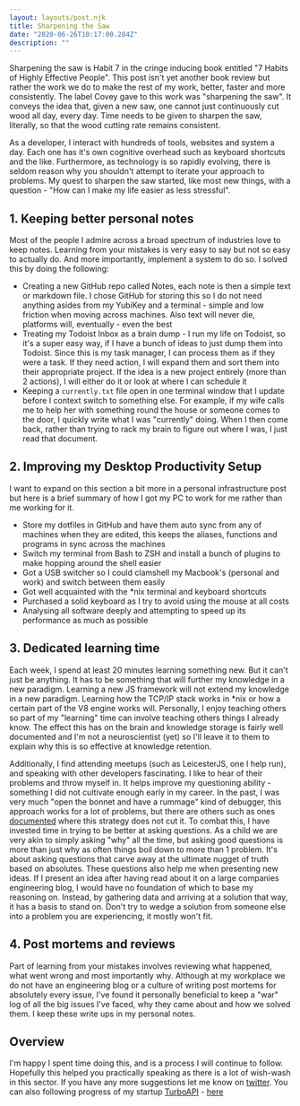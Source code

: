 ```yaml
---
layout: layouts/post.njk
title: Sharpening the Saw
date: "2020-06-26T10:17:00.284Z"
description: ""
---
```


Sharpening the saw is Habit 7 in the cringe inducing book entitled "7 Habits of Highly Effective People". This post isn't yet another book review but rather the work we do to make the rest of my work, better, faster and more consistently. The label Covey gave to this work was "sharpening the saw".
It conveys the idea that, given a new saw, one cannot just continuously cut wood all day, every day. Time needs to be given to sharpen the saw, literally, so that the wood cutting rate remains consistent.

As a developer, I interact with hundreds of tools, websites and system a day. Each one has it's own cognitive overhead such as keyboard shortcuts and the like. Furthermore, as technology is so rapidly evolving, there is seldom reason why you shouldn't attempt to iterate your approach to problems. My quest to sharpen the saw started, like most new things, with a question - "How can I make my life easier as less stressful".

## 1. Keeping better personal notes

Most of the people I admire across a broad spectrum of industries love to keep notes. Learning from your mistakes is very easy to say but not so easy to actually do. And more importantly, implement a system to do so.
I solved this by doing the following:

- Creating a new GitHub repo called Notes, each note is then a simple text or markdown file. I chose GitHub for storing this so I do not need anything asides from my YubiKey and a terminal - simple and low friction when moving across machines. Also text will never die, platforms will, eventually - even the best
- Treating my Todoist Inbox as a brain dump - I run my life on Todoist, so it's a super easy way, if I have a bunch of ideas to just dump them into Todoist. Since this is my task manager, I can process them as if they were a task. If they need action, I will expand them and sort them into their appropriate project. If the idea is a new project entirely (more than 2 actions), I will either do it or look at where I can schedule it
- Keeping a `currently.txt` file open in one terminal window that I update before I context switch to something else. For example, if my wife calls me to help her with something round the house or someone comes to the door, I quickly write what I was "currently" doing. When I then come back, rather than trying to rack my brain to figure out where I was, I just read that document.

## 2. Improving my Desktop Productivity Setup

I want to expand on this section a bit more in a personal infrastructure post but here is a brief summary of how I got my PC to work for me rather than me working for it.

- Store my dotfiles in GitHub and have them auto sync from any of machines when they are edited, this keeps the aliases, functions and programs in sync across the machines
- Switch my terminal from Bash to ZSH and install a bunch of plugins to make hopping around the shell easier
- Got a USB switcher so I could clamshell my Macbook's (personal and work) and switch between them easily
- Got well acquainted with the \*nix terminal and keyboard shortcuts
- Purchased a solid keyboard as I try to avoid using the mouse at all costs
- Analysing all software deeply and attempting to speed up its performance as much as possible

## 3. Dedicated learning time

Each week, I spend at least 20 minutes learning something new. But it can't just be anything. It has to be something that will further my knowledge in a new paradigm. Learning a new JS framework will not extend my knowledge in a new paradigm. Learning how the TCP/IP stack works in \*nix or how a certain part of the V8 engine works will.
Personally, I enjoy teaching others so part of my "learning" time can involve teaching others things I already know. The effect this has on the brain and knowledge storage is fairly well documented and I'm not a neuroscientist (yet) so I'll leave it to them to explain why this is so effective at knowledge retention.

Additionally, I find attending meetups (such as LeicesterJS, one I help run), and speaking with other developers fascinating. I like to hear of their problems and throw myself in. It helps improve my questioning ability - something I did not cultivate enough early in my career. In the past, I was very much "open the bonnet and have a rummage" kind of debugger, this approach works for a lot of problems, but there are others such as ones [documented](https://digest.bps.org.uk/2018/05/04/learning-by-teaching-others-is-extremely-effective-a-new-study-tested-a-key-reason-why/) where this strategy does not cut it. To combat this, I have invested time in trying to be better at asking questions. As a child we are very akin to simply asking "why" all the time, but asking good questions is more than just why as often things boil down to more than 1 problem. It's about asking questions that carve away at the ultimate nugget of truth based on absolutes.
These questions also help me when presenting new ideas. If I present an idea after having read about it on a large companies engineering blog, I would have no foundation of which to base my reasoning on. Instead, by gathering data and arriving at a solution that way, it has a basis to stand on. Don't try to wedge a solution from someone else into a problem you are experiencing, it mostly won't fit.

## 4. Post mortems and reviews

Part of learning from your mistakes involves reviewing what happened, what went wrong and most importantly why. Although at my workplace we do not have an engineering blog or a culture of writing post mortems for absolutely every issue, I've found it personally beneficial to keep a "war" log of all the big issues I've faced, why they came about and how we solved them. I keep these write ups in my personal notes.

## Overview

I'm happy I spent time doing this, and is a process I will continue to follow. Hopefully this helped you practically speaking as there is a lot of wish-wash in this sector. If you have any more suggestions let me know on [twitter](https://twitter.com/joshghent). You can also following progress of my startup [TurboAPI](https://turboapi.dev) - [here](https://www.indiehackers.com/product/turboapi)
